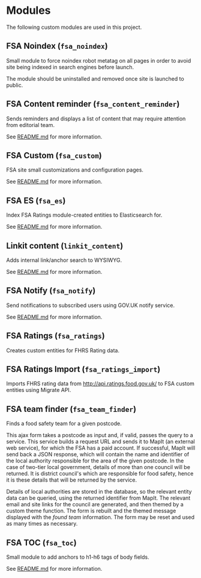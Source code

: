 Modules
=======

The following custom modules are used in this project.

## FSA Noindex (`fsa_noindex`)
Small module to force noindex robot metatag on all pages in order to avoid site being indexed in search engines before launch.

The module should be uninstalled and removed once site is launched to public.

## FSA Content reminder (`fsa_content_reminder`)
Sends reminders and displays a list of content that may require attention from 
editorial team. 

See [README.md](../drupal/web/modules/custom/fsa_content_reminder/README.md) for
more information.

## FSA Custom (`fsa_custom`)
FSA site small customizations and configuration pages. 

See [README.md](../drupal/web/modules/custom/fsa_custom/README.md) for more information.

## FSA ES (`fsa_es`)
Index FSA Ratings module-created entities to Elasticsearch for. 

See [README.md](../drupal/web/modules/custom/fsa_es/README.md) for more information.

## Linkit content (`linkit_content`)

Adds internal link/anchor search to WYSIWYG.

See [README.md](../drupal/web/modules/custom/linkit_content/README.md) for more information.

## FSA Notify (`fsa_notify`)
Send notifications to subscribed users using GOV.UK notify service. 

See [README.md](../drupal/web/modules/custom/fsa_notify/README.md) for more information.

## FSA Ratings (`fsa_ratings`)
Creates custom entities for FHRS Rating data.

## FSA Ratings Import (`fsa_ratings_import`)
Imports FHRS rating data from http://api.ratings.food.gov.uk/ to FSA custom entities using Migrate API.

## FSA team finder (`fsa_team_finder`)
Finds a food safety team for a given postcode.

This ajax form takes a postcode as input and, if valid, passes the query to a service. This service builds a request URL and sends it to MapIt (an external web service), for which the FSA has a paid account. If successful, MapIt will send back a JSON response, which will contain the name and identifier of the local authority responsible for the area of the given postcode. In the case of two-tier local government, details of more than one council will be returned. It is district council's which are responsible for food safety, hence it is these details that will be returned by the service.

Details of local authorities are stored in the database, so the relevant entity data can be queried, using the returned identifier from MapIt. The relevant email and site links for the council are generated, and then themed by a custom theme function. The form is rebuilt and the themed message displayed with the _found team_ information. The form may be reset and used as many times as necessary.

## FSA TOC (`fsa_toc`)

Small module to add anchors to h1-h6 tags of body fields.

See [README.md](../drupal/web/modules/custom/fsa_toc/README.md) for more information.
